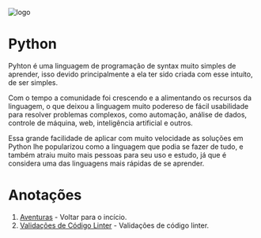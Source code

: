 ![logo](https://img.olhardigital.com.br/wp-content/uploads/2020/04/20200423030657-1131x450.jpg)

# Python

Pyhton é uma linguagem de programação de syntax muito simples de aprender, isso devido principalmente a ela ter sido criada com esse intuíto, de ser simples.

Com o tempo a comunidade foi crescendo e a alimentando os recursos da linguagem, o que deixou a linguagem muito podereso de fácil usabilidade para resolver problemas complexos, como automação, análise de dados, controle de máquina, web, inteligência artificial e outros.

Essa grande facilidade de aplicar com muito velocidade as soluções em Python lhe popularizou como a linguagem que podia se fazer de tudo, e também atraiu muito mais pessoas para seu uso e estudo, já que é considera uma das linguagens mais rápidas de se aprender.

# Anotações
1. [Aventuras](./../README.MD) - Voltar para o incício.
2. [Validações de Código Linter](validacoes_codigo_linter.md) - Validações de código linter.